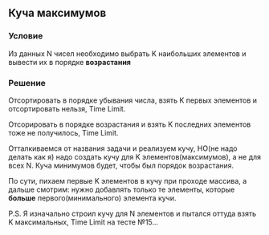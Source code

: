 ## Куча максимумов

### Условие
Из данных N чисел необходимо выбрать K наибольших элементов и вывести их в порядке **возрастания**

### Решение

Отсортировать в порядке убывания числа, взять K первых элементов и отсортировать нельзя, Time Limit.

Отсорировать в порядке возрастания и взять K последних элементов тоже не получилось, Time Limit.

Отталкиваемся от названия задачи и реализуем кучу, НО(не надо делать как я) надо создать кучу для K элементов(максимумов), а не для всех N. Куча минимумов будет, чтобы был порядок возрастания.

По сути, пихаем первые K элементов в кучу при проходе массива, а дальше смотрим: нужно  добавлять только те элементы, которые **больше** первого(минимального) элемента кучи.

P.S. Я изначально строил кучу для N элементов и пытался оттуда взять K максимальных, Time Limit на тесте №15...